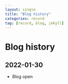 ```yaml
---
layout: single
title: "Blog history"
categories: record
tag: [record, blog, jekyll]
---
```

# Blog history

## 2022-01-30

- Blog open



